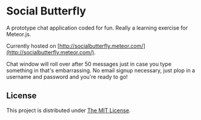 Social Butterfly
================
A prototype chat application coded for fun. Really a learning exercise for Meteor.js.

Currently hosted on [http://socialbutterfly.meteor.com/](http://socialbutterfly.meteor.com/).

Chat window will roll over after 50 messages just in case you type something in that's embarrassing.
No email signup necessary, just plop in a username and password and you're ready to go!

License
-------
This project is distributed under [The MIT License](https://github.com/awwong1/socialbutterfly/blob/master/LICENSE).